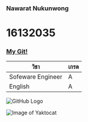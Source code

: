 ### Nawarat Nukunwong

# 16132035
### [My Git!](http://google.com)

วิชา | เกรด
---------- | ----------- 
Sofeware Engineer | A
English | A


![GitHub Logo](/Pond/th.jpg)

![Image of Yaktocat](https://octodex.github.com/images/yaktocat.png)